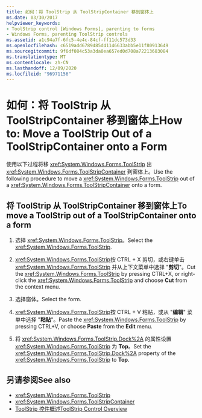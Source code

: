 ```yaml
---
title: 如何：将 ToolStrip 从 ToolStripContainer 移到窗体上
ms.date: 03/30/2017
helpviewer_keywords:
- ToolStrip control [Windows Forms], parenting to forms
- Windows Forms, parenting ToolStrip controls
ms.assetid: a1c94a7f-6fc5-4e4c-84cf-ff11dc573d33
ms.openlocfilehash: c6519add6789485d41146633abb5e11f80913649
ms.sourcegitcommit: 9f6df084c53a3da0ea657ed0d708a72213683084
ms.translationtype: MT
ms.contentlocale: zh-CN
ms.lasthandoff: 12/09/2020
ms.locfileid: "96971156"
---
```

# <a name="how-to-move-a-toolstrip-out-of-a-toolstripcontainer-onto-a-form"></a><span data-ttu-id="e3e2c-102">如何：将 ToolStrip 从 ToolStripContainer 移到窗体上</span><span class="sxs-lookup"><span data-stu-id="e3e2c-102">How to: Move a ToolStrip Out of a ToolStripContainer onto a Form</span></span>
<span data-ttu-id="e3e2c-103">使用以下过程将移 <xref:System.Windows.Forms.ToolStrip> 出 <xref:System.Windows.Forms.ToolStripContainer> 到窗体上。</span><span class="sxs-lookup"><span data-stu-id="e3e2c-103">Use the following procedure to move a <xref:System.Windows.Forms.ToolStrip> out of a <xref:System.Windows.Forms.ToolStripContainer> onto a form.</span></span>

## <a name="to-move-a-toolstrip-out-of-a-toolstripcontainer-onto-a-form"></a><span data-ttu-id="e3e2c-104">将 ToolStrip 从 ToolStripContainer 移到窗体上</span><span class="sxs-lookup"><span data-stu-id="e3e2c-104">To move a ToolStrip out of a ToolStripContainer onto a form</span></span>

1. <span data-ttu-id="e3e2c-105">选择 <xref:System.Windows.Forms.ToolStrip>。</span><span class="sxs-lookup"><span data-stu-id="e3e2c-105">Select the <xref:System.Windows.Forms.ToolStrip>.</span></span>

2. <span data-ttu-id="e3e2c-106"><xref:System.Windows.Forms.ToolStrip>按 CTRL + X 剪切，或右键单击 <xref:System.Windows.Forms.ToolStrip> 并从上下文菜单中选择 "**剪切**"。</span><span class="sxs-lookup"><span data-stu-id="e3e2c-106">Cut the <xref:System.Windows.Forms.ToolStrip> by pressing CTRL+X, or right-click the <xref:System.Windows.Forms.ToolStrip> and choose **Cut** from the context menu.</span></span>

3. <span data-ttu-id="e3e2c-107">选择窗体。</span><span class="sxs-lookup"><span data-stu-id="e3e2c-107">Select the form.</span></span>

4. <span data-ttu-id="e3e2c-108"><xref:System.Windows.Forms.ToolStrip>按 CTRL + V 粘贴，或从 "**编辑**" 菜单中选择 "**粘贴**"。</span><span class="sxs-lookup"><span data-stu-id="e3e2c-108">Paste the <xref:System.Windows.Forms.ToolStrip> by pressing CTRL+V, or choose **Paste** from the **Edit** menu.</span></span>

5. <span data-ttu-id="e3e2c-109">将 <xref:System.Windows.Forms.ToolStrip.Dock%2A> 的属性设置 <xref:System.Windows.Forms.ToolStrip> 为 **Top**。</span><span class="sxs-lookup"><span data-stu-id="e3e2c-109">Set the <xref:System.Windows.Forms.ToolStrip.Dock%2A> property of the <xref:System.Windows.Forms.ToolStrip> to **Top**.</span></span>

## <a name="see-also"></a><span data-ttu-id="e3e2c-110">另请参阅</span><span class="sxs-lookup"><span data-stu-id="e3e2c-110">See also</span></span>

- <xref:System.Windows.Forms.ToolStrip>
- <xref:System.Windows.Forms.ToolStripContainer>
- [<span data-ttu-id="e3e2c-111">ToolStrip 控件概述</span><span class="sxs-lookup"><span data-stu-id="e3e2c-111">ToolStrip Control Overview</span></span>](toolstrip-control-overview-windows-forms.md)
